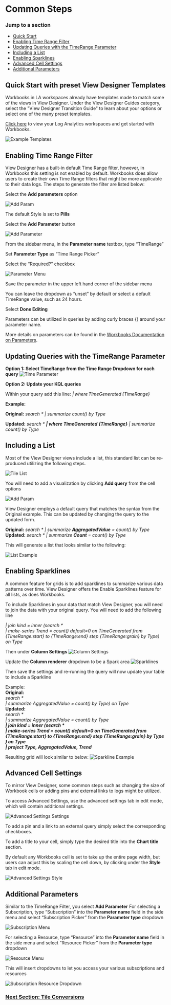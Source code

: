 # Common Steps

### Jump to a section
* [Quick Start](#QuickStart)
* [Enabling Time Range Filter](#Filter)
* [Updating Queries with the TimeRange Parameter](#Update)
* [Including a List](#List)
* [Enabling Sparklines](#Sparkline)
* [Advanced Cell Settings](#Advanced)
* [Additional Parameters](#Additional)

## Quick Start with preset View Designer Templates <a id="QuickStart"></a>

Workbooks in LA workspaces already have templates made to match some of the views in View Designer. Under the View Designer Guides category, select the "View Designer Transition Guide" to learn about your options or select one of the many preset templates.

[Click here](https://portal.azure.com/#blade/HubsExtension/BrowseResourceBlade/resourceType/Microsoft.OperationalInsights%2Fworkspaces) to view your Log Analytics workspaces and get started with Workbooks.

![Example Templates](./Examples/Templates.png)

## Enabling Time Range Filter <a id="Filter"></a>
View Designer has a built-in default Time Range filter, however, in Workbooks this setting is not enabled by default. Workbooks does allow users to create their own Time Range filters that might be more applicable to their data logs. The steps to generate the filter are listed below:

Select the **Add parameters** option

![Add Param](./Examples/AddParam.png)

The default Style is set to **Pills**

Select the **Add Parameter** button

![Add Parameter](./Examples/AddParameter.png)

From the sidebar menu, in the **Parameter name** textbox, type “TimeRange”

Set **Parameter Type** as “Time Range Picker”

Select the “Required?” checkbox

![Parameter Menu](./Examples/ParamMenu.png)

Save the parameter in the upper left hand corner of the sidebar menu

You can leave the dropdown as “unset” by default or select a default TimeRange value, such as 24 hours.

Select **Done Editing**

Parameters can be utilized in queries by adding curly braces {} around your parameter name.

More details on parameters can be found in the [Workbooks Documentation on Parameters](https://github.com/microsoft/Application-Insights-Workbooks/blob/master/Documentation/Parameters/Parameters.md).

## Updating Queries with the TimeRange Parameter <a id="Update"></a>
**Option 1: Select TimeRange from the Time Range Dropdown for each query**
![Time Parameter](./Examples/TimeParam.png)

**Option 2: Update your KQL queries**

Within your query add this line: _| where TimeGenerated {TimeRange}_

**Example:**

**Original:** _search * | summarize count() by Type_

**Updated:** _search * **| where TimeGenerated {TimeRange}** | summarize count() by Type_

## Including a List <a id="List"></a>
Most of the View Designer views include a list, this standard list can be re-produced utilizing the following steps.

![Tile List](./Examples/TileList.png)

You will need to add a visualization by clicking **Add query** from the cell options

![Add Param](./Examples/AddParam.png)

View Designer employs a default query that matches the syntax from the Original example. This can be updated by changing the query to the updated form.

**Original:** _search * | summarize **AggregatedValue** = count() by Type_\
**Updated:** _search * | summarize **Count** = count() by Type_

This will generate a list that looks similar to the following:

![List Example](./Examples/ListEx.png)

## Enabling Sparklines <a id="Sparkline"></a>
A common feature for grids is to add sparklines to summarize various data patterns over time. View Designer offers the Enable Sparklines feature for all lists, as does Workbooks.

To include Sparklines in your data that match View Designer, you will need to join the data with your original query. You will need to add the following line

_| join kind = inner (search * \
| make-series Trend = count() default=0 on TimeGenerated from \{TimeRange:start} to {TimeRange:end} step {TimeRange:grain} by Type)\
on Type_

Then under **Column Settings**
![Column Settings](./Examples/ColumnSettings.png)

Update the **Column renderer** dropdown to be a Spark area
![Sparklines](./Examples/Sparkline.png)

Then save the settings and re-running the query will now update your table to include a Sparkline

Example:\
**Original:**\
_search *\
| summarize AggregatedValue = count() by Type) on Type_\
**Updated:**\
_search *\
| summarize AggregatedValue = count() by Type\
**| join kind = inner (search * \
| make-series Trend = count() default=0 on TimeGenerated from \{TimeRange:start} to {TimeRange:end} step {TimeRange:grain} by Type\
) on Type\
| project Type, AggregatedValue, Trend**_

Resulting grid will look similar to below:
![Sparkline Example](./Examples/SparkEx.png)

## Advanced Cell Settings <a id="Advanced"></a>
To mirror View Designer, some common steps such as changing the size of Workbook cells or adding pins and external links to logs might be utilized.

To access Advanced Settings, use the advanced settings tab in edit mode, which will contain additional settings.

![Advanced Settings Settings](./Examples/AdvSetSettings.png)

To add a pin and a link to an external query simply select the corresponding checkboxes.

To add a title to your cell, simply type the desired title into the **Chart title** section.

By default any Workbooks cell is set to take up the entire page width, but users can adjust this by scaling the cell down, by clicking under the **Style** tab in edit mode.

![Advanced Settings Style](./Examples/AdvSetStyle.png)

 
## Additional Parameters <a id="Additional"></a>

Similar to the TimeRange Filter, you select **Add Parameter**
For selecting a Subscription, type “Subscription” into the **Parameter name** field in the side menu and select “Subscription Picker” from the **Parameter type** dropdown

![Subscription Menu](./Examples/SubFilter.png)

For selecting a Resource, type “Resource” into the **Parameter name** field 
in the side menu and select “Resource Picker” from the **Parameter type** dropdown

![Resource Menu](./Examples/ResFilter.png)

This will insert dropdowns to let you access your various subscriptions and resources

![Subscription Resource Dropdown](./Examples/SubRes.png)

### [Next Section: Tile Conversions](./TileConversions.md)
